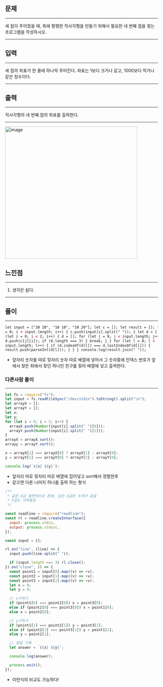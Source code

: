 ## 문제

---

세 점이 주어졌을 때, 축에 평행한 직사각형을 만들기 위해서 필요한 네 번째 점을 찾는 프로그램을 작성하시오.

---

## 입력

---

세 점의 좌표가 한 줄에 하나씩 주어진다. 좌표는 1보다 크거나 같고, 1000보다 작거나 같은 정수이다.

---

## 출력

---

직사각형의 네 번째 점의 좌표를 출력한다.

---

<img width="436" alt="image" src="https://user-images.githubusercontent.com/82592845/168802057-26bce1a7-a6c3-47cb-a7b2-59d2601a76a9.png">

## 느낀점

---

1. 생각은 쉽다.

---

## 풀이

---

```html
let input = ["30 20", "10 10", "10 20"]; let c = []; let result = []; for (let i
= 0; i < input.length; i++) { c.push(input[i].split(" ")); } let d = []; for
(let i = 0; i < 2; i++) { d = []; for (let j = 0; j < input.length; j++) {
d.push(c[j][i]); if (d.length === 3) { break; } } for (let l = 0; l <
input.length; l++) { if (d.indexOf(d[l]) === d.lastIndexOf(d[l])) {
result.push(parseInt(d[l])); } } } console.log(result.join(" "));
```

- 앞자리 숫자들 따로 뒷자리 숫자 따로 배열에 넣어서 그 숫자중에 인덱스 번호가 앞에서 찾든 뒤에서 찾던 하나인 친구를 찾아 배열에 넣고 출력한다.

### 다른사람 풀이

---

```jsx
let fs = require("fs");
let input = fs.readFileSync("/dev/stdin").toString().split("\n");
let arrayX = [];
let arrayY = [];
let x;
let y;
for (let i = 0; i < 3; i++) {
  arrayX.push(Number(input[i].split(" ")[0]));
  arrayY.push(Number(input[i].split(" ")[1]));
}
arrayX = arrayX.sort();
arrayy = arrayY.sort();

x = arrayX[1] === arrayX[0] ? arrayX[2] : arrayX[0];
y = arrayY[1] === arrayY[0] ? arrayY[2] : arrayY[0];

console.log(`${x} ${y}`);
```

- 앞자리 따로 뒷자리 따로 배열에 집어넣고 sort해서 정렬한후
- 같으면 다른 나머지 하나를 출력 하는 형식

```jsx
/**
 * 같은 X값 필연적으로 존재, 남은 X값은 두개가 같음
 * Y값도 이하동문
 */

const readline = require("readline");
const rl = readline.createInterface({
  input: process.stdin,
  output: process.stdout,
});

const input = [];

rl.on("line", (line) => {
  input.push(line.split(" "));

  if (input.length === 3) rl.close();
}).on("close", () => {
  const point1 = input[0].map((v) => +v);
  const point2 = input[1].map((v) => +v);
  const point3 = input[2].map((v) => +v);
  let x = 0;
  let y = 0;

  // x구하기
  if (point1[0] === point2[0]) x = point3[0];
  else if (point2[0] === point3[0]) x = point1[0];
  else x = point2[0];

  // y구하기
  if (point1[1] === point2[1]) y = point3[1];
  else if (point2[1] === point3[1]) y = point1[1];
  else y = point2[1];

  // 정답 기록
  let answer = `${x} ${y}`;

  console.log(answer);

  process.exit();
});
```

- 이런식의 비교도 가능하다!
